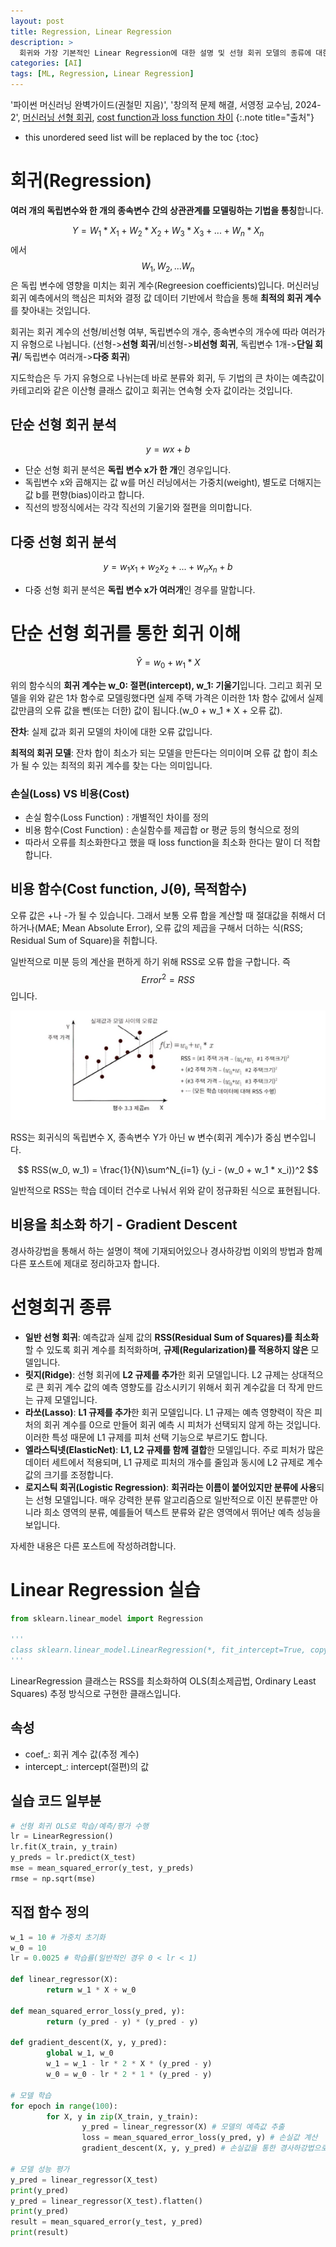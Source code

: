 ```yaml
---
layout: post
title: Regression, Linear Regression
description: > 
  회귀와 가장 기본적인 Linear Regression에 대한 설명 및 선형 회귀 모델의 종류에 대한 간략한 정리를 했습니다.
categories: [AI]
tags: [ML, Regression, Linear Regression]
---
```


'파이썬 머신러닝 완벽가이드(권철민 지음)', '창의적 문제 해결, 서영정 교수님, 2024-2', [머신러닝 선형 회귀](https://danawalab.github.io/machinelearning/2022/09/13/MachineLearning-LinearRegression.html), [cost function과 loss function 차이](https://uumini.tistory.com/51)
{:.note title="출처"}

* this unordered seed list will be replaced by the toc
{:toc}

# 회귀(Regression)
**여러 개의 독립변수와 한 개의 종속변수 간의 상관관계를 모델링하는 기법을 통칭**합니다.

$$Y = W_1*X_1 + W_2*X_2 + W_3*X_3 + ... + W_n*X_n$$에서 $$W_1, W_2, ... W_n$$은 독립 변수에 영향을 미치는 회귀 계수(Regreesion coefficients)입니다. 머신러닝 회귀 예측에서의 핵심은 피처와 결정 값 데이터 기반에서 학습을 통해 **최적의 회귀 계수**를 찾아내는 것입니다.

회귀는 회귀 계수의 선형/비선형 여부, 독립변수의 개수, 종속변수의 개수에 따라 여러가지 유형으로 나뉩니다. (선형->**선형 회귀**/비선형->**비선형 회귀**, 독립변수 1개->**단일 회귀**/ 독립변수 여러개->**다중 회귀**)

지도학습은 두 가지 유형으로 나뉘는데 바로 분류와 회귀, 두 기법의 큰 차이는 예측값이 카테고리와 같은 이산형 클래스 값이고 회귀는 연속형 숫자 값이라는 것입니다.

## 단순 선형 회귀 분석
$$y = wx + b$$

- 단순 선형 회귀 분석은 **독립 변수 x가 한 개**인 경우입니다.
- 독립변수 x와 곱해지는 값 w를 머신 러닝에서는 가중치(weight), 별도로 더해지는 값 b를 편향(bias)이라고 합니다.
- 직선의 방정식에서는 각각 직선의 기울기와 절편을 의미합니다.

## 다중 선형 회귀 분석
$$y = w_1x_1 + w_2x_2 + ... + w_nx_n + b$$

- 다중 선형 회귀 분석은 **독립 변수 x가 여러개**인 경우를 말합니다.

# 단순 선형 회귀를 통한 회귀 이해
$$\hat{Y} = w_0 + w_1 * X$$

위의 함수식의 **회귀 계수는 w_0: 절편(intercept), w_1: 기울기**입니다. 그리고 회귀 모델을 위와 같은 1차 함수로 모델링했다면 실제 주택 가격은 이러한 1차 함수 값에서 실제값만큼의 오류 값을 뺀(또는 더한) 값이 됩니다.(w_0 + w_1 * X + 오류 값).

**잔차**: 실제 값과 회귀 모델의 차이에 대한 오류 값입니다.

**최적의 회귀 모델**: 잔차 합이 최소가 되는 모델을 만든다는 의미이며 오류 값 합이 최소가 될 수 있는 최적의 회귀 계수를 찾는 다는 의미입니다.

### 손실(Loss) VS 비용(Cost)
- 손실 함수(Loss Function) : 개별적인 차이를 정의
- 비용 함수(Cost Function) : 손실함수를 제곱합 or 평균 등의 형식으로 정의
- 따라서 오류를 최소화한다고 했을 때 loss function을 최소화 한다는 말이 더 적합합니다.

## 비용 함수(Cost function, J(θ), 목적함수)
오류 값은 +나 -가 될 수 있습니다. 그래서 보통 오류 합을 계산할 때 절대값을 취해서 더하거나(MAE; Mean Absolute Error), 오류 값의 제곱을 구해서 더하는 식(RSS; Residual Sum of Square)을 취합니다.

일반적으로 미분 등의 계산을 편하게 하기 위해 RSS로 오류 합을 구합니다. 즉 $$Error^2 = RSS$$입니다.

![image](/assets/img/2024-11-20/RSS.png)

RSS는 회귀식의 독립변수 X, 종속변수 Y가 아닌 w 변수(회귀 계수)가 중심 변수입니다.

$$ RSS(w_0, w_1) = \frac{1}{N}\sum^N_{i=1} (y_i - (w_0 + w_1 * x_i))^2 $$

일반적으로 RSS는 학습 데이터 건수로 나눠서 위와 같이 정규화된 식으로 표현됩니다.

## 비용을 최소화 하기 - Gradient Descent
경사하강법을 통해서 하는 설명이 책에 기재되어있으나 경사하강법 이외의 방법과 함께 다른 포스트에 제대로 정리하고자 합니다.

# 선형회귀 종류
- **일반 선형 회귀**: 예측값과 실제 값의 **RSS(Residual Sum of Squares)를 최소화**할 수 있도록 회귀 계수를 최적화하며, **규제(Regularization)를 적용하지 않은** 모델입니다.
- **릿지(Ridge)**: 선형 회귀에 **L2 규제를 추가**한 회귀 모델입니다. L2 규제는 상대적으로 큰 회귀 계수 값의 예측 영향도를 감소시키기 위해서 회귀 계수값을 더 작게 만드는 규제 모델입니다.
- **라쏘(Lasso)**: **L1 규제를 추가**한 회귀 모델입니다. L1 규제는 예측 영향력이 작은 피처의 회귀 계수를 0으로 만들어 회귀 예측 시 피처가 선택되지 않게 하는 것입니다. 이러한 특성 때문에 L1 규제를 피처 선택 기능으로 부르기도 합니다.
- **엘라스틱넷(ElasticNet)**: **L1, L2 규제를 함께 결합**한 모델입니다. 주로 피처가 많은 데이터 세트에서 적용되며, L1 규제로 피처의 개수를 줄임과 동시에 L2 규제로 계수 값의 크기를 조정합니다.
- **로지스틱 회귀(Logistic Regression)**: **회귀라는 이름이 붙어있지만 분류에 사용**되는 선형 모델입니다. 매우 강력한 분류 알고리즘으로 일반적으로 이진 분류뿐만 아니라 희소 영역의 분류, 예를들어 텍스트 분류와 같은 영역에서 뛰어난 예측 성능을 보입니다.

자세한 내용은 다른 포스트에 작성하려합니다.

# Linear Regression 실습
```python
from sklearn.linear_model import Regression

'''
class sklearn.linear_model.LinearRegression(*, fit_intercept=True, copy_X=True, n_jobs=None, positive=False)
'''
```

LinearRegression 클래스는 RSS를 최소화하여 OLS(최소제곱법, Ordinary Least Squares) 추정 방식으로 구현한 클래스입니다.

## 속성
- coef_: 회귀 계수 값(추정 계수)
- intercept_: intercept(절편)의 값

## 실습 코드 일부분
```python
# 선형 회귀 OLS로 학습/예측/평가 수행
lr = LinearRegression()
lr.fit(X_train, y_train)
y_preds = lr.predict(X_test)
mse = mean_squared_error(y_test, y_preds)
rmse = np.sqrt(mse)
```

## 직접 함수 정의
```python
w_1 = 10 # 가중치 초기화
w_0 = 10
lr = 0.0025 # 학습률(일반적인 경우 0 < lr < 1)

def linear_regressor(X):
		return w_1 * X + w_0

def mean_squared_error_loss(y_pred, y):
		return (y_pred - y) * (y_pred - y)

def gradient_descent(X, y, y_pred):
		global w_1, w_0
		w_1 = w_1 - lr * 2 * X * (y_pred - y)
		w_0 = w_0 - lr * 2 * 1 * (y_pred - y)

# 모델 학습
for epoch in range(100):
		for X, y in zip(X_train, y_train):
				y_pred = linear_regressor(X) # 모델의 예측값 추출
				loss = mean_squared_error_loss(y_pred, y) # 손실값 계산
				gradient_descent(X, y, y_pred) # 손실값을 통한 경사하강법으로 w1, w0 업데이트

# 모델 성능 평가
y_pred = linear_regressor(X_test)
print(y_pred)
y_pred = linear_regressor(X_test).flatten()
print(y_pred)
result = mean_squared_error(y_test, y_pred)
print(result)
```